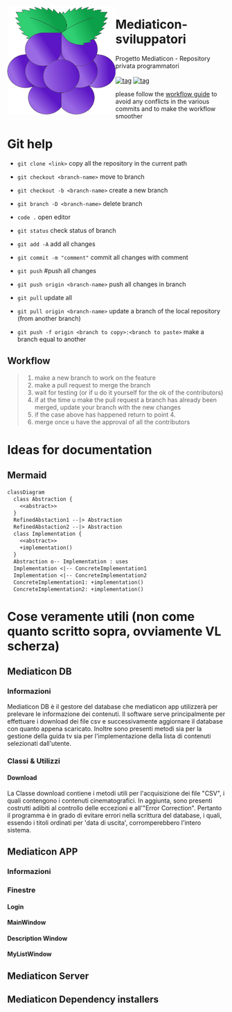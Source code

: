 <img src="mediaticon.png" width=250 height=250 align="left"></img>

# Mediaticon-sviluppatori
Progetto Mediaticon - Repository privata programmatori
<br></br>
[![tag](https://img.shields.io/badge/languages-C%23%20%7c%20Java%20%7c%20python-orange.svg)](https://github.com/VisualLaser10New)
[![tag](https://img.shields.io/badge/testing--on-Windows-green.svg)](https://github.com/Giova-Bell)

please follow the [workflow guide](#workflow) to avoid any conflicts in the various commits and to make the workflow smoother

# Git help
   * `git clone <link>` copy all the repository in the current path

   * `git checkout <branch-name>` move to branch
   * `git checkout -b <branch-name>` create a new branch

   * `git branch -D <branch-name>` delete branch

   * `code .` open editor

   * `git status` check status of branch
   * `git add -A` add all changes
   * `git commit -m "comment"` commit all changes with comment

   * `git push` #push all changes
   * `git push origin <branch-name>` push all changes in branch

   * `git pull` update all
   * `git pull origin <branch-name>` update a branch of the local repository (from another branch)
   
   * `git push -f origin <branch to copy>:<branch to paste>` make a branch equal to another

## <a name="workflow"></a> Workflow
> 1) make a new branch to work on the feature
> 2) make a pull request to merge the branch
> 3) wait for testing (or if u do it yourself for the ok of the contributors)
> 4) if at the time u make the pull request a branch has already been merged, update your branch with the new changes
> 5) if the case above has happened return to point 4.
> 6) merge once u have the approval of all the contributors

# Ideas for documentation
## Mermaid
```mermaid
classDiagram
  class Abstraction {
    <<abstract>>
  }
  RefinedAbstaction1 --|> Abstraction
  RefinedAbstaction2 --|> Abstraction
  class Implementation {
    <<abstract>>
    +implementation()
  }
  Abstraction o-- Implementation : uses
  Implementation <|-- ConcreteImplementation1
  Implementation <|-- ConcreteImplementation2
  ConcreteImplementation1: +implementation()
  ConcreteImplementation2: +implementation()
```

# Cose veramente utili (non come quanto scritto sopra, ovviamente VL scherza)
## Mediaticon DB
### Informazioni
Mediaticon DB è il gestore del database che mediaticon app utilizzerà per prelevare le informazione dei contenuti.
Il software serve principalmente per effettuare i download dei file csv e successivamente aggiornare il database con quanto appena scaricato.
Inoltre sono presenti metodi sia per la gestione della guida tv sia per l'implementazione della lista di contenuti selezionati dall'utente.
### Classi & Utilizzi
#### Download
La Classe download contiene i metodi utili per l'acquisizione dei file "CSV", i quali contengono i contenuti cinematografici.
In aggiunta, sono presenti costrutti adibiti al controllo delle eccezioni e all'"Error Correction". Pertanto il programma è in grado di evitare errori nella scrittura del database, i quali, essendo i titoli ordinati per 'data di uscita', corromperebbero l'intero sistema.
## Mediaticon APP
### Informazioni
### Finestre
#### Login
#### MainWindow
#### Description Window
#### MyListWindow
## Mediaticon Server
## Mediaticon Dependency installers

